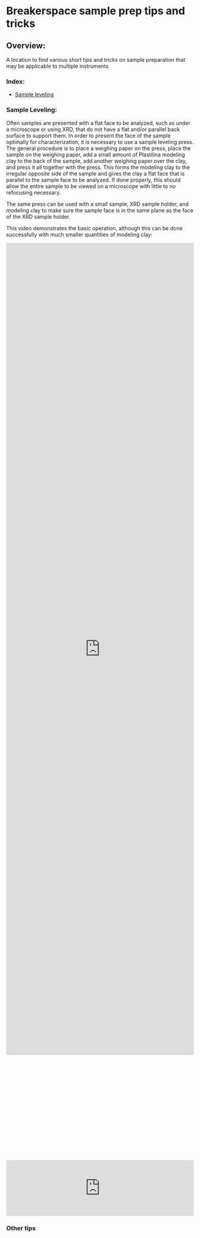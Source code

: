 # Breakerspace sample prep tips and tricks

## Overview:

A location to find various short tips and tricks on sample preparation that may be applicable to multiple instruments

### Index:

* [Sample leveling](#level)

<a name="level"></a>
### Sample Leveling:

Often samples are presented with a flat face to be analyzed, such as under a microscope or using XRD, that do not have a flat and/or parallel back surface to support them. In order to present the face of the sample optimally for characterization, it is necessary to use a sample leveling press. The general procedure is to place a weighing paper on the  press, place the sample on the weighing paper, add a small amount of Plastilina modeling clay to the back of the sample, add another weighing paper over the clay, and press it all together with the press. This forms the modeling clay to the irregular opposite side of the sample and gives the clay a flat face that is parallel to the sample face to be analyzed. If done properly, this should allow the entire sample to be viewed on a microscope with little to no refocusing necessary. 

The same press can be used with a small sample, XRD sample holder, and modeling clay to make sure the sample face is in the same plane as the face of the XRD sample holder.

This video demonstrates the basic operation, although this can be done successfully with much smaller quantities of modeling clay:

<iframe width="100%" height="56%" src="https://www.youtube.com/embed/5lcjE6liYlo?si=y_Z3JduEtpEkA-Q4" title="YouTube video player" frameborder="0" allow="accelerometer; autoplay; clipboard-write; encrypted-media; gyroscope; picture-in-picture; web-share" referrerpolicy="strict-origin-when-cross-origin" allowfullscreen></iframe>

<div style="padding-top:56.25%; position:relative; display:block; width: 100%">
  <iframe width="100%" 
    src="https://www.youtube.com/embed/5lcjE6liYlo?si=y_Z3JduEtpEkA-Q4" title="YouTube video player" frameborder="0" allow="accelerometer; autoplay; clipboard-write; encrypted-media; gyroscope; picture-in-picture; web-share" referrerpolicy="strict-origin-when-cross-origin" allowfullscreen> style="position:absolute; top:0; left: 0">
  </iframe>
</div>

### Other tips